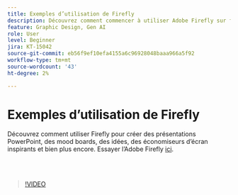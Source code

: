 ```yaml
---
title: Exemples d’utilisation de Firefly
description: Découvrez comment commencer à utiliser Adobe Firefly sur firefly.adobe.com
feature: Graphic Design, Gen AI
role: User
level: Beginner
jira: KT-15042
source-git-commit: eb56f9ef10efa4155a6c96928048baaa966a5f92
workflow-type: tm+mt
source-wordcount: '43'
ht-degree: 2%

---
```


# Exemples d’utilisation de Firefly

Découvrez comment utiliser Firefly pour créer des présentations PowerPoint, des mood boards, des idées, des économiseurs d’écran inspirants et bien plus encore. Essayer l’Adobe Firefly [ici](https://firefly.adobe.com/).

<br> 

>[!VIDEO](https://video.tv.adobe.com/v/3427611?quality=12&learn=on&hidetitle=true)

